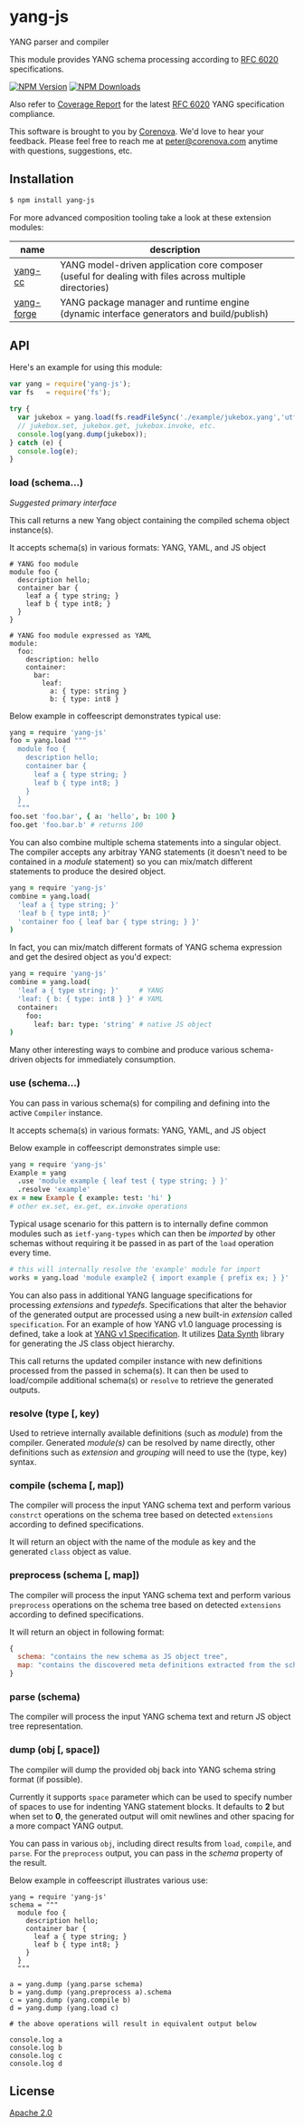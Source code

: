 # yang-js

YANG parser and compiler

This module provides YANG schema processing according to
[RFC 6020](http://tools.ietf.org/html/rfc6020) specifications.

  [![NPM Version][npm-image]][npm-url]
  [![NPM Downloads][downloads-image]][downloads-url]

Also refer to [Coverage Report](./yang-v1-coverage.md) for the latest
[RFC 6020](http://tools.ietf.org/html/rfc6020) YANG specification
compliance.

This software is brought to you by
[Corenova](http://www.corenova.com).  We'd love to hear your feedback.
Please feel free to reach me at <peter@corenova.com> anytime with
questions, suggestions, etc.

## Installation

```bash
$ npm install yang-js
```

For more advanced composition tooling take a look at these extension
modules:

name | description
--- | ---
[yang-cc](https://github.com/corenova/yang-cc) | YANG model-driven application core composer (useful for dealing with files across multiple directories)
[yang-forge](https://github.com/corenova/yang-forge) | YANG package manager and runtime engine (dynamic interface generators and build/publish)

## API

Here's an example for using this module:

```js
var yang = require('yang-js');
var fs   = require('fs');

try {
  var jukebox = yang.load(fs.readFileSync('./example/jukebox.yang','utf8'));
  // jukebox.set, jukebox.get, jukebox.invoke, etc.
  console.log(yang.dump(jukebox));
} catch (e) {
  console.log(e);
}
```

### load (schema...)

*Suggested primary interface*

This call returns a new Yang object containing the compiled schema
object instance(s).

It accepts schema(s) in various formats: YANG, YAML, and JS object

```
# YANG foo module
module foo {
  description hello;
  container bar {
	leaf a { type string; }
	leaf b { type int8; }
  }
}

# YANG foo module expressed as YAML
module:
  foo:
    description: hello
    container:
      bar:
        leaf:
          a: { type: string }
          b: { type: int8 }
```

Below example in coffeescript demonstrates typical use:

```coffeescript
yang = require 'yang-js'
foo = yang.load """
  module foo {
    description hello;
	container bar {
	  leaf a { type string; }
	  leaf b { type int8; }
	}
  }
  """
foo.set 'foo.bar', { a: 'hello', b: 100 }
foo.get 'foo.bar.b' # returns 100
```

You can also combine multiple schema statements into a singular
object. The compiler accepts any arbitray YANG statements (it doesn't
need to be contained in a *module* statement) so you can mix/match
different statements to produce the desired object.

```coffeescript
yang = require 'yang-js'
combine = yang.load( 
  'leaf a { type string; }'
  'leaf b { type int8; }'
  'container foo { leaf bar { type string; } }'
)
```

In fact, you can mix/match different formats of YANG schema expression
and get the desired object as you'd expect:

```coffeescript
yang = require 'yang-js'
combine = yang.load(
  'leaf a { type string; }'     # YANG
  'leaf: { b: { type: int8 } }' # YAML
  container: 
    foo: 
      leaf: bar: type: 'string' # native JS object
)
```

Many other interesting ways to combine and produce various
schema-driven objects for immediately consumption.

### use (schema...)

You can pass in various schema(s) for compiling and defining into the
active `Compiler` instance.

It accepts schema(s) in various formats: YANG, YAML, and JS object

Below example in coffeescript demonstrates simple use:

```coffeescript
yang = require 'yang-js'
Example = yang
  .use 'module example { leaf test { type string; } }'
  .resolve 'example'
ex = new Example { example: test: 'hi' }
# other ex.set, ex.get, ex.invoke operations
```

Typical usage scenario for this pattern is to internally define common
modules such as `ietf-yang-types` which can then be *imported* by
other schemas without requiring it be passed in as part of the `load`
operation every time.

```coffeescript
# this will internally resolve the 'example' module for import
works = yang.load 'module example2 { import example { prefix ex; } }'
```

You can also pass in additional YANG language specifications for
processing *extensions* and *typedefs*. Specifications that alter the
behavior of the generated output are processed using a new built-in
*extension* called `specification`.  For an example of how YANG v1.0
language processing is defined, take a look at [YANG v1
Specification](./yang-v1-lang.yaml).  It utilizes [Data
Synth](http://github.com/saintkepha/data-synth) library for generating
the JS class object hierarchy.

This call returns the updated compiler instance with new definitions
processed from the passed in schema(s). It can then be used to
load/compile additional schema(s) or `resolve` to retrieve the
generated outputs.

### resolve (type [, key)

Used to retrieve internally available definitions (such as *module*)
from the compiler. Generated *module(s)* can be resolved by name
directly, other definitions such as *extension* and *grouping* will
need to use the (type, key) syntax.

### compile (schema [, map])

The compiler will process the input YANG schema text and perform
various `constrct` operations on the schema tree based on detected
`extensions` according to defined specifications.

It will return an object with the name of the module as key and the
generated `class` object as value.

### preprocess (schema [, map])

The compiler will process the input YANG schema text and perform
various `preprocess` operations on the schema tree based on detected
`extensions` according to defined specifications.

It will return an object in following format:

```js
{
  schema: "contains the new schema as JS object tree",
  map: "contains the discovered meta definitions extracted from the schema"
}
```

### parse (schema)

The compiler will process the input YANG schema text and return JS
object tree representation.

### dump (obj [, space])

The compiler will dump the provided obj back into YANG schema string
format (if possible).

Currently it supports `space` parameter which can be used to
specify number of spaces to use for indenting YANG statement blocks.
It defaults to **2** but when set to **0**, the generated output will
omit newlines and other spacing for a more compact YANG output.

You can pass in various `obj`, including direct results from `load`,
`compile`, and `parse`.  For the `preprocess` output, you can pass in
the *schema* property of the result.

Below example in coffeescript illustrates various use:

```coffescript
yang = require 'yang-js'
schema = """
  module foo {
    description hello;
	container bar {
	  leaf a { type string; }
	  leaf b { type int8; }
	}
  }
  """

a = yang.dump (yang.parse schema)
b = yang.dump (yang.preprocess a).schema
c = yang.dump (yang.compile b)
d = yang.dump (yang.load c)

# the above operations will result in equivalent output below

console.log a
console.log b
console.log c
console.log d
```

## License
  [Apache 2.0](LICENSE)

[npm-image]: https://img.shields.io/npm/v/yang-js.svg
[npm-url]: https://npmjs.org/package/yang-js
[downloads-image]: https://img.shields.io/npm/dm/yang-js.svg
[downloads-url]: https://npmjs.org/package/yang-js
